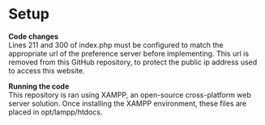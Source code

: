 # Setup


**Code changes** <br>
Lines 211 and 300 of index.php must be configured to match the appropriate url of the preference server before implementing. This url is removed from this GitHub repository, to protect the public ip address used to access this website.


**Running the code** <br>
This repository is ran using XAMPP, an open-source cross-platform web server solution. Once installing the XAMPP environment, these files are placed in opt/lampp/htdocs.
